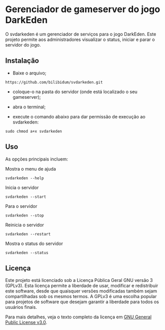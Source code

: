 # Gerenciador de gameserver do jogo DarkEden

O svdarkeden é um gerenciador de serviços para o jogo DarkEden. 
Este projeto permite aos administradores visualizar o status, iniciar e parar o servidor do jogo.

## Instalação

- Baixe o arquivo;
```
https://github.com/bilibidum/svdarkeden.git
```
  
- coloque-o na pasta do servidor (onde está localizado o seu gameserver);
  
- abra o terminal;
  
- execute o comando abaixo para dar permissão de execução ao svdarkeden:
```
sudo chmod a+x svdarkeden
``` 

## Uso

As opções principais incluem:

Mostra o menu de ajuda
```
svdarkeden --help
```
Inicia o servidor 
```
svdarkeden --start
```		
Para o servidor 
```
svdarkeden --stop
```		
Reinicia o servidor
```
svdarkeden --restart	
```
Mostra o status do servidor
```
svdarkeden --status	
```

## Licença

Este projeto está licenciado sob a Licença Pública Geral GNU versão 3 (GPLv3). 
Esta licença permite a liberdade de usar, modificar e redistribuir este software, desde que quaisquer versões modificadas também sejam compartilhadas sob os mesmos termos. 
A GPLv3 é uma escolha popular para projetos de software que desejam garantir a liberdade para todos os usuários finais.

Para mais detalhes, veja o texto completo da licença em [GNU General Public License v3.0](https://www.gnu.org/licenses/gpl-3.0.html).



